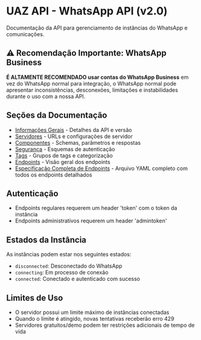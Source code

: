 # UAZ API - WhatsApp API (v2.0)

Documentação da API para gerenciamento de instâncias do WhatsApp e comunicações.

## ⚠️ Recomendação Importante: WhatsApp Business

**É ALTAMENTE RECOMENDADO usar contas do WhatsApp Business** em vez do WhatsApp normal para integração, o WhatsApp normal pode apresentar inconsistências, desconexões, limitações e instabilidades durante o uso com a nossa API.

## Seções da Documentação

- [Informações Gerais](./info.md) - Detalhes da API e versão
- [Servidores](./servers.md) - URLs e configurações de servidor
- [Componentes](./components.md) - Schemas, parâmetros e respostas
- [Segurança](./security.md) - Esquemas de autenticação
- [Tags](./tags.md) - Grupos de tags e categorização
- [Endpoints](./paths.md) - Visão geral dos endpoints
- [Especificação Completa de Endpoints](./paths_complete.yaml) - Arquivo YAML completo com todos os endpoints detalhados

## Autenticação

- Endpoints regulares requerem um header 'token' com o token da instância
- Endpoints administrativos requerem um header 'admintoken'

## Estados da Instância

As instâncias podem estar nos seguintes estados:

- `disconnected`: Desconectado do WhatsApp
- `connecting`: Em processo de conexão
- `connected`: Conectado e autenticado com sucesso

## Limites de Uso

- O servidor possui um limite máximo de instâncias conectadas
- Quando o limite é atingido, novas tentativas receberão erro 429
- Servidores gratuitos/demo podem ter restrições adicionais de tempo de vida
